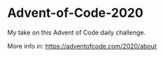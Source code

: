 # Advent-of-Code-2020

My take on this Advent of Code daily challenge.

More info in: https://adventofcode.com/2020/about
